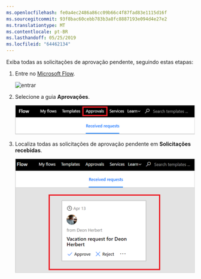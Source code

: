```yaml
---
ms.openlocfilehash: fe0a4ec2486a86cc09b66c4f87fad83e1115d16f
ms.sourcegitcommit: 93f8bac60cebb783b3a8fc8887193e094d4e27e2
ms.translationtype: MT
ms.contentlocale: pt-BR
ms.lasthandoff: 05/25/2019
ms.locfileid: "64462134"
---
```

Exiba todas as solicitações de aprovação pendente, seguindo estas etapas:

1. Entre no [Microsoft Flow](https://flow.microsoft.com).
   
    ![entrar](media/modern-approvals/sign-in.png)
2. Selecione a guia **Aprovações**.
   
    ![guia de aprovações](media/modern-approvals/approvals-tab.png)
3. Localiza todas as solicitações de aprovação pendente em **Solicitações recebidas**.
   
    ![solicitações pendentes](media/modern-approvals/pending-requests.png)

